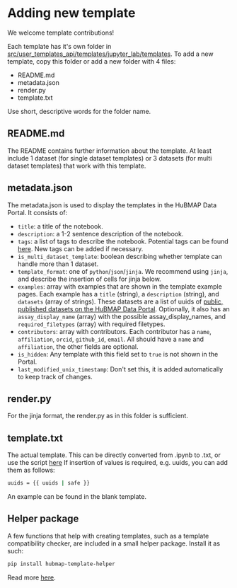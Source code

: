 # Adding new template
We welcome template contributions!

Each template has it's own folder in [src/user_templates_api/templates/jupyter_lab/templates](https://github.com/hubmapconsortium/user-templates-api/tree/development/src/user_templates_api/templates/jupyter_lab/templates). To add a new template, copy this folder or add a new folder with 4 files: 
- README.md
- metadata.json
- render.py
- template.txt 

Use short, descriptive words for the folder name.

## README.md
The README contains further information about the template. At least include 1 dataset (for single dataset templates) or 3 datasets (for multi dataset templates) that work with this template.


## metadata.json
The metadata.json is used to display the templates in the HuBMAP Data Portal. It consists of: 
- `title`: a title of the notebook.
- `description`: a 1-2 sentence description of the notebook.
- `tags`: a list of tags to describe the notebook. Potential tags can be found [here](https://github.com/hubmapconsortium/user-templates-api/tree/development/src/tags.json). New tags can be added if necessary. 
- `is_multi_dataset_template`: boolean describing whether template can handle more than 1 dataset.
- `template_format`: one of `python`/`json`/`jinja`. We recommend using `jinja`, and describe the insertion of cells for jinja below.
- `examples`: array with examples that are shown in the template example pages. Each example has a `title` (string), a `description` (string), and `datasets` (array of strings). These datasets are a list of uuids of [public, published datasets on the HuBMAP Data Portal](https://portal.hubmapconsortium.org/search?mapped_status_keyword-mapped_data_access_level_keyword[Published][0]=Public&entity_type[0]=Dataset). Optionally, it also has an `assay_display_name` (array) with the possible assay_display_names, and `required_filetypes` (array) with required filetypes.
- `contributors`: array with contributors. Each contributor has a `name`, `affiliation`, `orcid`, `github_id`, `email`. All should have a `name` and `affiliation`, the other fields are optional.
- `is_hidden`: Any template with this field set to `true` is not shown in the Portal.
- `last_modified_unix_timestamp`: Don't set this, it is added automatically to keep track of changes.


## render.py
For the jinja format, the render.py as in this folder is sufficient.


## template.txt
The actual template. This can be directly converted from .ipynb to .txt, or use the script [here](https://github.com/hubmapconsortium/user-templates-api/blob/development/src/user_templates_api/templates/jupyter_lab/utils/convert-templates/README.md) If insertion of values is required, e.g. uuids, you can add them as follows: 
```sh
uuids = {{ uuids | safe }}
```
An example can be found in the blank template.


## Helper package
A few functions that help with creating templates, such as a template compatibility checker, are included in a small helper package. Install it as such:

```sh
pip install hubmap-template-helper
```

Read more [here](https://github.com/thomcsmits/hubmap_template_helper).
